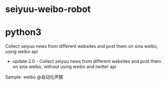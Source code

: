 # seiyuu-weibo-robot
# python3
Collect seiyuu news from different websites and post them on sina weibo, using weibo api

- update 2.0 -
Collect seiyuu news from different websites and post them on sina weibo, without using weibo and twitter api


Sample: weibo @自动化声豚
